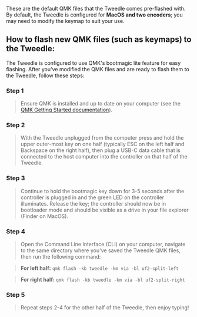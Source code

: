 These are the default QMK files that the Tweedle comes pre-flashed with. By default, the Tweedle is configured for **MacOS and two encoders**; you may need to modify the keymap to suit your use.

## How to flash new QMK files (such as keymaps) to the Tweedle:

The Tweedle is configured to use QMK's bootmagic lite feature for easy flashing. After you've modified the QMK files and are ready to flash them to the Tweedle, follow these steps:

### Step 1
>Ensure QMK is installed and up to date on your computer (see the [QMK Getting Started documentation](https://github.com/qmk/qmk_firmware/blob/master/docs/newbs_getting_started.md)).
  
### Step 2
>With the Tweedle unplugged from the computer press and hold the upper outer-most key on one half (typically ESC on the left half and Backspace on the right half), then plug a USB-C data cable that is connected to the host computer into the controller on that half of the Tweedle.
  
### Step 3
>Continue to hold the bootmagic key down for 3-5 seconds after the controller is plugged in and the green LED on the controller illuminates. Release the key; the controller should now be in bootloader mode and should be visible as a drive in your file explorer (Finder on MacOS).
  
### Step 4
>Open the Command Line Interface (CLI) on your computer, navigate to the same directory where you've saved the Tweedle QMK files, then run the following command:

>**For left half:**
```qmk flash -kb tweedle -km via -bl uf2-split-left```

>**For right half:**
```qmk flash -kb tweedle -km via -bl uf2-split-right```

### Step 5
>Repeat steps 2-4 for the other half of the Tweedle, then enjoy typing!
